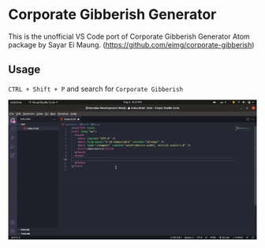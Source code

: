 # Corporate Gibberish Generator

This is the unofficial VS Code port of Corporate Gibberish Generator Atom package by Sayar Ei Maung. (https://github.com/eimg/corporate-gibberish)

## Usage

`CTRL + Shift + P` and search for `Corporate Gibberish`

![Demo](./demo.gif)
